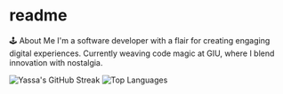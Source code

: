 # readme
🕹️ About Me
I'm a software developer with a flair for creating engaging digital experiences. Currently weaving code magic at GIU, where I blend innovation with nostalgia.


![Yassa's GitHub Streak](https://github-readme-streak-stats.herokuapp.com/?user=Yassa122&theme=dark&background=000000) ![Top Languages](https://github-readme-stats.vercel.app/api/top-langs/?username=Yassa122&layout=compact)

